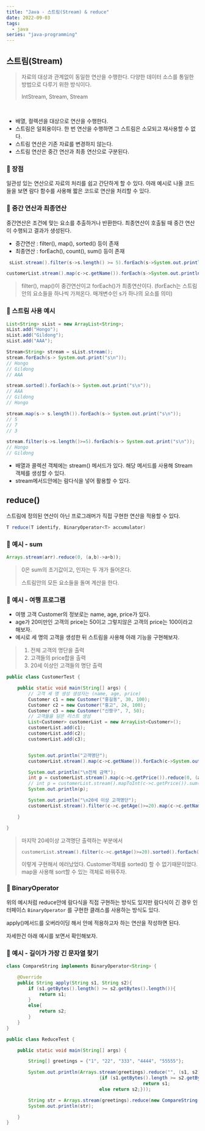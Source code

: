 ```yaml
---
title: "Java - 스트림(Stream) & reduce"
date: 2022-09-03
tags:
  - java
series: "java-programming"
---
```


## 스트림(Stream)

> 자료의 대상과 관계없이 동일한 연산을 수행한다. 다양한 데이터 소스를 통일한 방법으로 다루기 위한 방식이다.<br/>
>
> IntStream, Stream<Integer>, Stream<String>

<br/>

- 배열, 컬렉션을 대상으로 연산을 수행한다.
- 스트림은 일회용이다. 한 번 연산을 수행하면 그 스트림은 소모되고 재사용할 수 없다.
- 스트림 연산은 기존 자료를 변경하지 않는다.
- 스트림 연산은 중간 연산과 최종 연산으로 구분된다.

### 📌 장점

일관성 있는 연산으로 자료의 처리를 쉽고 간단하게 할 수 있다. 아래 예시로 나올 코드들을 보면 람다 함수를 사용해 짧은 코드로 연산을 처리할 수 있다.

### 📌 중간 연산과 최종연산

중간연산은 조건에 맞는 요소를 추출하거나 반환한다. 최종연산이 호출될 때 중간 연산이 수행되고 결과가 생성된다.

- 중간연산 : filter(), map(), sorted() 등이 존재
- 최종연산 : forEach(), count(), sum() 등이 존재

```java
 sList.stream().filter(s->s.length() >= 5).forEach(s->System.out.println(s));

customerList.stream().map(c->c.getName()).forEach(s->System.out.println(s));
```

> filter(), map()이 중간연산이고 forEach()가 최종연산이다. (forEach는 스트림안의 요소들을 하나씩 가져온다. 매개변수인 s가 하나의 요소를 의미)

### 📌 스트림 사용 예시

```java
List<String> sList = new ArrayList<String>;
sList.add("Hongo");
sList.add("Gildong");
sList.add("AAA");

Stream<String> stream = sList.stream();
stream.forEach(s-> System.out.print("s\n"));
// Hongo
// Gildong
// AAA

stream.sorted().forEach(s-> System.out.print("s\n"));
// AAA
// Gildong
// Hongo

stream.map(s-> s.length()).forEach(s-> System.out.print("s\n"));
// 5
// 7
// 3

stream.filter(s->s.length()>=5).forEach(s-> System.out.print("s\n"));
// Hongo
// Gildong
```

- 배열과 콜렉션 객체에는 stream() 메서드가 있다. 해당 메서드를 사용해 Stream 객체를 생성할 수 있다.
- stream메서드안에는 람다식을 넣어 활용할 수 있다.

## reduce()

스트림에 정의된 연산이 아닌 프로그래머가 직접 구현한 연산을 적용할 수 있다.

```java
T reduce(T identify, BinaryOperator<T> accumulator)
```

### 📌 예시 - sum

```java
Arrays.stream(arr).reduce(0, (a,b)->a+b));
```

> 0은 sum의 초기값이고, 인자는 두 개가 들어온다.<br/>
>
> 스트림안의 모든 요소들을 돌며 계산을 한다.

### 📌 예시 - 여행 프로그램

- 여행 고객 Customer의 정보로는 name, age, price가 있다.
- age가 20미만인 고객의 price는 50이고 그렇지않은 고객의 price는 100이라고 해보자.
- 예시로 세 명의 고객을 생성한 뒤 스트림을 사용해 아래 기능을 구현해보자.

> 1. 전체 고객의 명단을 출력
> 2. 고객들의 price합을 출력
> 3. 20세 이상인 고객들의 명단 출력

```java
public class CustomerTest {

    public static void main(String[] args) {
        // 고객 세 명 생성 생성자는 (name, age, price)
        Customer c1 = new Customer("홍길동", 30, 100);
        Customer c2 = new Customer("홍고", 24, 100);
        Customer c3 = new Customer("신짱구", 7, 50);
		// 고객들을 담은 리스트 생성
        List<Customer> customerList = new ArrayList<Customer>();
        customerList.add(c1);
        customerList.add(c2);
        customerList.add(c3);


        System.out.println("고객명단");
        customerList.stream().map(c->c.getName()).forEach(c->System.out.println(c));

        System.out.println("\n전체 금액");
        int p = customerList.stream().map(c->c.getPrice()).reduce(0, (a,b)->a+b);
        // int p = customerList.stream().mapToInt(c->c.getPrice()).sum();
        System.out.println(p);

        System.out.println("\n20세 이상 고객명단");
        customerList.stream().filter(c->c.getAge()>=20).map(c->c.getName()).sorted().forEach(s-> System.out.println(s));

    }

}
```

> 마지막 20세이상 고객명단 출력하는 부분에서 <br/>
>
> ```java
> customerList.stream().filter(c->c.getAge()>=20).sorted().forEach(s-> System.out.println(s));
> ```
>
> 이렇게 구현해서 에러났었다. Customer객체를 sorted() 할 수 없기때문이었다. map을 사용해 sort할 수 있는 객체로 바꿔주자.

### 📌 BinaryOperator

위의 예시처럼 reduce안에 람다식을 직접 구현하는 방식도 있지만 람다식이 긴 경우 인터페이스 `BinaryOperator` 를 구현한 클래스를 사용하는 방식도 있다.<br/>

apply()메서드를 오버라이딩 해서 안에 적용하고자 하는 연산을 작성하면 된다.<br/>

자세한건 아래 예시를 보면서 확인해보자.

### 📌 예시 - 길이가 가장 긴 문자열 찾기

```java
class CompareString implements BinaryOperator<String> {

    @Override
    public String apply(String s1, String s2){
        if (s1.getBytes().length() >= s2.getBytes().length()){
            return s1;
        }
        else{
            return s2;
        }
    }
}

public class ReduceTest {

	public static void main(String[] args) {

		String[] greetings = {"1", "22", "333", "4444", "55555"};

		System.out.println(Arrays.stream(greetings).reduce("", (s1, s2)->
		                          {if (s1.getBytes().length >= s2.getBytes().length)
				                                  return s1;
		                          else return s2;}));

		String str = Arrays.stream(greetings).reduce(new CompareString()).get(); //BinaryOperator를 구현한 클래스 이용
		System.out.println(str);

	}
}

```

###
